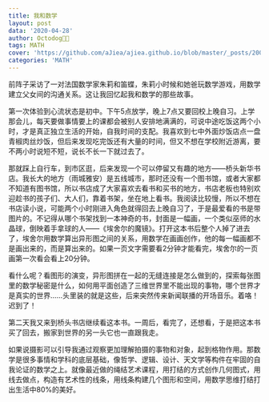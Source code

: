 ```yaml
---
title: 我和数学
layout: post
data: '2020-04-28'
author: Octodog🐙🐶
tags: MATH
cover: 'https://github.com/aJiea/ajiea.github.io/blob/master/_posts/200428/cover.JPG'
categories: 'MATH'
---
```


前阵子采访了一对法国数学家朱莉和笛蝶，朱莉小时候和她爸玩数学游戏，用数学建立父女间的沟通关系。这让我回忆起我和数学的那些故事。

第一次体验到心流状态是初中。下午5点放学，晚上7点又要回校上晚自习。上学那会儿，每天要做事情要上的课都会被别人安排地满满的，可说中途吃饭这两个小时，才是真正独立生活的开始，自我时间的支配。我喜欢到七中外面炒饭店点一盘青椒肉丝炒饭，但后来发现吃完饭还有大量的时间，但又不想在学校附近游离，要不两小时说短不短，说长不长一下就过去了。

那就踩上自行车，到市区逛，后来发现一个可以停留又有趣的地方——桥头新华书店。我长大的地方（雨城雅安）是五线城市，那时还没有一个图书馆，或者大家都不知道有图书馆，所以书店成了大家喜欢去看书和买书的地方，书店老板也特别欢迎趁书的孩子们、大人们，靠着书架，坐在地上看书。我阅读比较慢，所以不想在书店读小说，可能两个小时刚进入角色就得回去上晚自习了，于是最爱看的书是带图片的。不记得从哪个书架找到一本神奇的书，封面是一幅画，一个类似巫师的水晶球，倒映着手拿球的人——《埃舍尔的魔镜》。打开这本书后整个人掉了进去了，埃舍尔用数学算出异形图之间的关系，用数学在画画创作，他的每一幅画都不是画出来的，而是算出来的。如果一页文字需要看2分钟才能看完，埃舍尔的一页画第一次看会看上20分钟。

看什么呢？看图形的演变，异形图拼在一起的无缝连接是怎么做到的，探索每张图里的数学秘密是什么，如何用平面创造了三维世界里不能出现的事物，哪个世界才是真实的世界……头里装的就是这些，后来突然传来新闻联播的开场音乐。着咯！迟到了！

第二天我又来到桥头书店继续看这本书。一周后，看完了，还想看，于是把这本书买了回去，搬家到世界的另一头它也一直跟我走。

如果说摄影可以引导我通过观察更加理解拍摄的事物和对象，起到格物作用。那数学是很多事情和学科的底层基础，像哲学、逻辑、设计、天文学等构件在牢固的自我论证的数学之上。就像最近做的绳结艺术课程，用打结的方式创作几何图式，用线去做点，构造有艺术性的线条，用线条构建几个图形和空间，用数学思维打结打出生活中80%的美好。